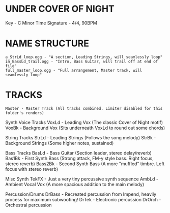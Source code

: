 # UNDER COVER OF NIGHT
Key - C Minor
Time Signature - 4/4, 90BPM

# NAME STRUCTURE
	a_StrLd_loop.ogg - "A section, Leading Strings, will seamlessly loop"
	in_BassLd_trail.ogg - "Intro, Bass Guitar, will trail off at end of file"
	full_master_loop.ogg - "Full arrangement, Master track, will seamlessly loop"

# TRACKS
	Master - Master Track (All tracks combined. Limiter disabled for this folder's renders)

Synth Voice Tracks
	VoxLd - Leading Vox (The classic Cover of Night motif)
	VoxBk - Background Vox (Sits underneath VoxLd to round out some chords)

String Tracks
	StrLd - Leading Strings (Follows the song melody)
	StrBk - Background Strings (Some higher notes, sustained)

Bass Tracks
	BasLd - Bass Guitar (Section leader, stereo delay/reverb)
	Bas1Bk - First Synth Bass (Strong attack, FM-y style bass. Right focus, stereo reverb)
	Bass2Bk - Second Synth Bass (A more "muffled" timbre. Left focus with stereo reverb)

Misc Synth
	TekFX - Just a very tiny percussive synth sequence
	AmbLd - Ambient Vocal Vox (A more spacious addition to the main melody)

Percussion/Drums
	DrBass - Recreated percussion from Impend, heavily process for maximum subwoofing!
	DrTek - Electronic percussion
	DrOrch - Orchestral percussion